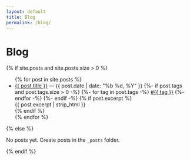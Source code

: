 ```yaml
---
layout: default
title: Blog
permalink: /blog/
---
```


# Blog

{% if site.posts and site.posts.size > 0 %}
<ul>
  {% for post in site.posts %}
    <li>
      <a href="{{ post.url | relative_url }}">{{ post.title }}</a>
      <span class="muted">— {{ post.date | date: "%b %d, %Y" }}</span>
      {%- if post.tags and post.tags.size > 0 -%}
        <span>
          {%- for tag in post.tags -%}
            <a class="tag" href="{{ '/tags/#' | append: tag | relative_url }}">#{{ tag }}</a>
          {%- endfor -%}
        </span>
      {%- endif -%}
      {% if post.excerpt %}<div class="muted">{{ post.excerpt | strip_html }}</div>{% endif %}
    </li>
  {% endfor %}
  </ul>
{% else %}
<p class="muted">No posts yet. Create posts in the <code>_posts</code> folder.</p>
{% endif %}
